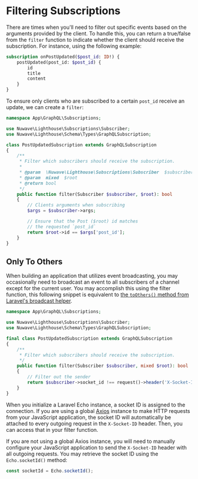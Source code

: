 # Filtering Subscriptions

There are times when you'll need to filter out specific events based on the arguments provided by the client. To handle this, you can return a true/false from the `filter` function to indicate whether the client should receive the subscription. For instance, using the following example:

```graphql
subscription onPostUpdated($post_id: ID!) {
    postUpdated(post_id: $post_id) {
        id
        title
        content
    }
}
```

To ensure only clients who are subscribed to a certain `post_id` receive an update, we can create a `filter`:

```php
namespace App\GraphQL\Subscriptions;

use Nuwave\Lighthouse\Subscriptions\Subscriber;
use Nuwave\Lighthouse\Schema\Types\GraphQLSubscription;

class PostUpdatedSubscription extends GraphQLSubscription
{
    /**
     * Filter which subscribers should receive the subscription.
     *
     * @param  \Nuwave\Lighthouse\Subscriptions\Subscriber  $subscriber
     * @param  mixed  $root
     * @return bool
     */
    public function filter(Subscriber $subscriber, $root): bool
    {
        // Clients arguments when subscribing
        $args = $subscriber->args;

        // Ensure that the Post ($root) id matches
        // the requested `post_id`
        return $root->id == $args['post_id'];
    }
}
```

## Only To Others

When building an application that utilizes event broadcasting, you may occasionally need to broadcast an event to all subscribers of a channel except for the current user.
You may accomplish this using the filter function, this following snippet is equivalent to [the `toOthers()` method from Laravel's broadcast helper](https://laravel.com/docs/9.x/broadcasting#only-to-others).

```php
namespace App\GraphQL\Subscriptions;

use Nuwave\Lighthouse\Subscriptions\Subscriber;
use Nuwave\Lighthouse\Schema\Types\GraphQLSubscription;

final class PostUpdatedSubscription extends GraphQLSubscription
{
    /**
     * Filter which subscribers should receive the subscription.
     */
    public function filter(Subscriber $subscriber, mixed $root): bool
    {
        // Filter out the sender
        return $subscriber->socket_id !== request()->header('X-Socket-ID');
    }
}
```

When you initialize a Laravel Echo instance, a socket ID is assigned to the connection.
If you are using a global [Axios](https://github.com/mzabriskie/axios) instance to make HTTP requests from your JavaScript application, the socket ID will automatically be attached to every outgoing request in the `X-Socket-ID` header.
Then, you can access that in your filter function.

If you are not using a global Axios instance, you will need to manually configure your JavaScript application to send the `X-Socket-ID` header with all outgoing requests.
You may retrieve the socket ID using the `Echo.socketId()` method:

```js
const socketId = Echo.socketId();
```
